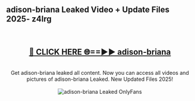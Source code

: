 <h2>adison-briana Leaked Video + Update Files 2025- z4lrg</h2>
<br>
<div align="center">
<h2><a href="https://libra.edu.pl?adison-briana" rel="nofollow">🔴 CLICK HERE 🌐==►► adison-briana</a></h2>
<br>
Get adison-briana leaked all content. Now you can access all videos and pictures of adison-briana Leaked. New Updated Files 2025!
<br>
<br>
<a href="https://libra.edu.pl?adison-briana" rel="nofollow" data-target="animated-image.originalLink"><img src="https://i.ibb.co.com/WyWwxjT/player-gif2.gif" alt="adison-briana Leaked OnlyFans" style="max-width: 100%; display: inline-block;" data-target="animated-image.originalImage"></a>
</div>
<br>